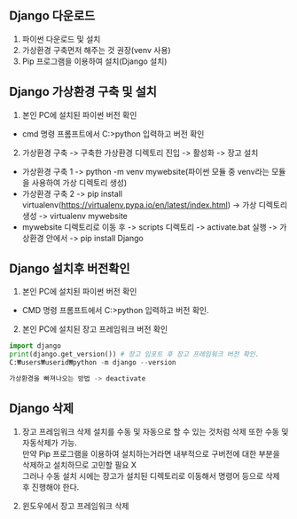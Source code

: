 ## Django 다운로드

1. 파이썬 다운로드 및 설치
2. 가상환경 구축먼저 해주는 것 권장(venv 사용)
3. Pip 프로그램을 이용하여 설치(Django 설치)

## Django 가상환경 구축 및 설치

1. 본인 PC에 설치된 파이썬 버전 확인
- cmd 명령 프롬프트에서 C:>python 입력하고 버전 확인
2. 가상환경 구축 -> 구축한 가상환경 디렉토리 진입 -> 활성화 -> 장고 설치
- 가상환경 구축 1 -> python -m venv mywebsite(파이썬 모듈 중 venv라는 모듈을 사용하여 가상 디렉토리 생성)
- 가상환경 구축 2 -> pip install virtualenv(https://virtualenv.pypa.io/en/latest/index.html) 
                    -> 가상 디렉토리 생성 -> virtualenv mywebsite
- mywebsite 디렉토리로 이동 후 -> scripts 디렉토리 -> activate.bat 실행 -> 가상환경 안에서 -> pip install Django

## Django 설치후 버전확인

1. 본인 PC에 설치된 파이썬 버전 확인
- CMD 명령 프롬프트에서 C:>python 입력하고 버전 확인.
2. 본인 PC에 설치된 장고 프레임워크 버전 확인
```python
import django
print(django.get_version()) # 장고 임포트 후 장고 프레임워크 버전 확인.
C:₩users₩userid₩python -m django --version

가상환경을 빠져나오는 방법 -> deactivate
```
## Django 삭제

1. 장고 프레임워크 삭제
설치를 수동 및 자동으로 할 수 있는 것처럼 삭제 또한 수동 및 자동삭제가 가능.  
만약 Pip 프로그램을 이용하여 설치하는거라면 내부적으로 구버전에 대한 부분을 삭제하고 설치하므로 고민할 필요 X  
그러나 수동 설치 시에는 장고가 설치된 디렉토리로 이동해서 명령어 등으로 삭제 후 진행해야 한다.  

2. 윈도우에서 장고 프레임워크 삭제
